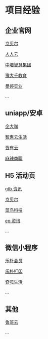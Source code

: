 # 项目经验

## 企业官网

[京贝尔](http://jingbeier.qidka.com)

[人人云](http://renren.qidka.com)

[中培智慧集团](http://gdrweb.qidka.com)

[豫大千教育](http://www.ydqjy.com)

[曼婷实业](http://manting.tgchat.cn)

...

## uniapp/安卓

[企大咖](http://v2.qidka.com/invite)

[智惠云生活](http://zhihuiyun.qidka.com)

[皆有云]()

[麻辣商聊]()

## H5 活动页

[gtb 资讯](http://gtb.qidka.com)

[京贝尔](http://gbei.qidka.com)

[菜鸟科技](http://cainiaoinfo.qidka.com)

[ep 资讯](http://lby.qidka.com/news)

...

## 微信小程序

[乐朴会员]()

[乐朴打印]()

[奇呱生活]()

...

## 其他

[鲁班云](http://lby.qidka.com/)

...
